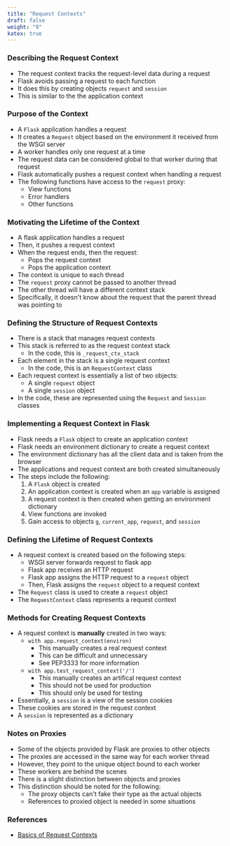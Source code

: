 ```yaml
---
title: "Request Contexts"
draft: false
weight: "9"
katex: true
---
```


### Describing the Request Context
- The request context tracks the request-level data during a request
- Flask avoids passing a request to each function
- It does this by creating objects `request` and `session`
- This is similar to the the application context

### Purpose of the Context
- A `Flask` application handles a request
- It creates a `Request` object based on the environment it received from the WSGI server
- A worker handles only one request at a time
- The request data can be considered global to that worker during that request
- Flask automatically pushes a request context when handling a request
- The following functions have access to the `request` proxy:
	- View functions
	- Error handlers
	- Other functions

### Motivating the Lifetime of the Context
- A flask application handles a request
- Then, it pushes a request context
- When the request ends, then the request:
	- Pops the request context
	- Pops the application context
- The context is unique to each thread
- The `request` proxy cannot be passed to another thread
- The other thread will have a different context stack
- Specifically, it doesn't know about the request that the parent thread was pointing to


### Defining the Structure of Request Contexts
- There is a stack that manages request contexts
- This stack is referred to as the request context stack
	- In the code, this is `_request_ctx_stack`
- Each element in the stack is a single request context
	- In the code, this is an `RequestContext` class
- Each request context is essentially a list of two objects:
	- A single `request` object
	- A single `session` object
- In the code, these are represented using the `Request` and `Session` classes

### Implementing a Request Context in Flask
- Flask needs a `Flask` object to create an application context
- Flask needs an environment dictionary to create a request context
- The environment dictionary has all the client data and is taken from the browser
- The applications and request context are both created simultaneously
- The steps include the following:
	1. A `Flask` object is created
	2. An application context is created when an `app` variable is assigned
	3. A request context is then created when getting an environment dictionary
	4. View functions are invoked
	5. Gain access to objects `g`, `current_app`, `request`, and `session`

### Defining the Lifetime of Request Contexts
- A request context is created based on the following steps:
	- WSGI server forwards request to flask app 
	- Flask app receives an HTTP request 
	- Flask app assigns the HTTP request to a `request` object
	- Then, Flask assigns the `request` object to a request context
- The `Request` class is used to create a `request` object
- The `RequestContext` class represents a request context

### Methods for Creating Request Contexts
- A request context is **manually** created in two ways:
	- `with app.request_context(environ)`
		- This manually creates a real request context
		- This can be difficult and unnecessary
		- See PEP3333 for more information
	- `with app.test_request_context('/')`
		- This manually creates an artifical request context
		- This should not be used for production
		- This should only be used for testing
- Essentially, a `session` is a view of the session cookies
- These cookies are stored in the request context
- A `session` is represented as a dictionary

### Notes on Proxies
- Some of the objects provided by Flask are proxies to other objects
- The proxies are accessed in the same way for each worker thread
- However, they point to the unique object bound to each worker
- These workers are behind the scenes
- There is a slight distinction between objects and proxies
- This distinction should be noted for the following:
	- The proxy objects can't fake their type as the actual objects
	- References to proxied object is needed in some situations

### References
- [Basics of Request Contexts](https://flask.palletsprojects.com/en/1.1.x/reqcontext/)
